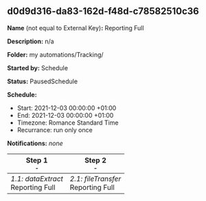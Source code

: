 ## d0d9d316-da83-162d-f48d-c78582510c36

**Name** (not equal to External Key)**:** Reporting Full

**Description:** n/a

**Folder:** my automations/Tracking/

**Started by:** Schedule

**Status:** PausedSchedule

**Schedule:**

* Start: 2021-12-03 00:00:00 +01:00
* End: 2021-12-03 00:00:00 +01:00
* Timezone: Romance Standard Time
* Recurrance: run only once

**Notifications:** _none_


| Step 1<br>_<small>-</small>_ | Step 2<br>_<small>-</small>_ |
| --- | --- |
| _1.1: dataExtract_<br>Reporting Full | _2.1: fileTransfer_<br>Reporting Full |

